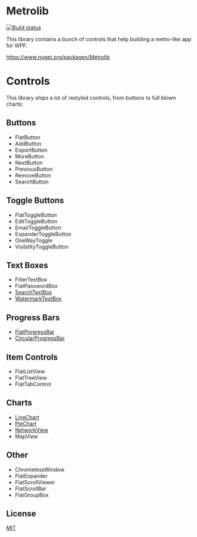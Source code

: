 # Metrolib

[![Build status](https://ci.appveyor.com/api/projects/status/diccm1fst35n9xy7?svg=true)](https://ci.appveyor.com/project/Kittyfisto/metrolib)

This library contains a bunch of controls that help building a metro-like app for WPF.

https://www.nuget.org/packages/Metrolib

# Controls

This library ships a lot of restyled controls, from buttons to full blown charts:

## Buttons
* FlatButton
* AddButton
* ExportButton
* MoreButton
* NextButton
* PreviousButton
* RemoveButton
* SearchButton

## Toggle Buttons
* FlatToggleButton
* EditToggleButton
* EmailToggleButton
* ExpanderToggleButton
* OneWayToggle
* VisibilityToggleButton

## Text Boxes
* FilterTextBox
* FlatPasswordBox
* [SearchTextBox](Samples/SearchTextBox/Description.md)
* [WatermarkTextBox](Samples/WatermarkTextBox/Description.md)

## Progress Bars
* [FlatProgressBar](Samples/FlatProgressBar/Description.md)
* [CircularProgressBar](Samples/CircularProgressBar/Description.md)

## Item Controls
* FlatListView
* FlatTreeView
* FlatTabControl

## Charts
* [LineChart](Samples/LineChart/Description.md)
* [PieChart](Samples/PieChart/Description.md)
* [NetworkView](Samples/NetworkView/Description.md)
* MapView

## Other
* ChromelessWindow
* FlatExpander
* FlatScrollViewer
* FlatScrollBar
* FlatGroupBox

## License

[MIT](http://opensource.org/licenses/MIT)
